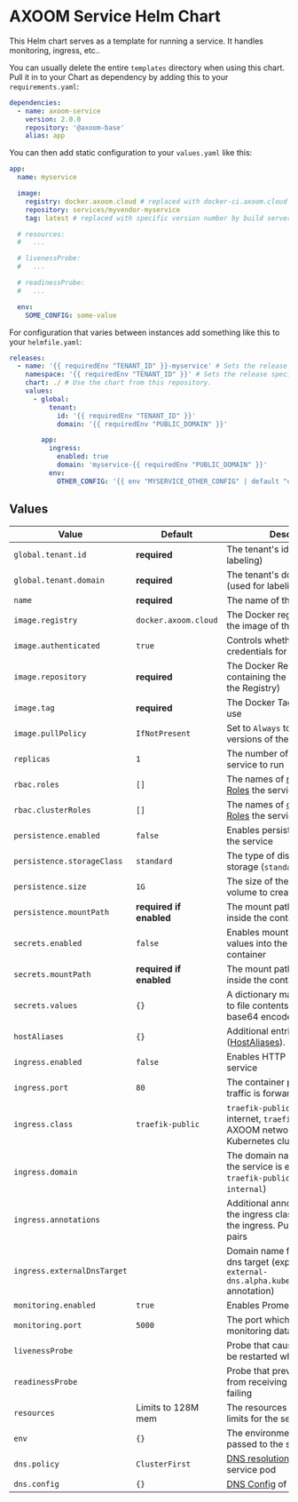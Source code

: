 # AXOOM Service Helm Chart

This Helm chart serves as a template for running a service. It handles monitoring, ingress, etc..

You can usually delete the entire `templates` directory when using this chart. Pull it in to your Chart as dependency by adding this to your `requirements.yaml`:

```yaml
dependencies:
  - name: axoom-service
    version: 2.0.0
    repository: '@axoom-base'
    alias: app
```

You can then add static configuration to your `values.yaml` like this:

```yaml
app:
  name: myservice

  image:
    registry: docker.axoom.cloud # replaced with docker-ci.axoom.cloud for pre-release builds by build server
    repository: services/myvendor-myservice
    tag: latest # replaced with specific version number by build server

  # resources:
  #   ...

  # livenessProbe:
  #   ...

  # readinessProbe:
  #   ...

  env:
    SOME_CONFIG: some-value
```

For configuration that varies between instances add something like this to your `helmfile.yaml`:

```yaml
releases:
  - name: '{{ requiredEnv "TENANT_ID" }}-myservice' # Sets the release specific asset name, containing the tenant's id.
    namespace: '{{ requiredEnv "TENANT_ID" }}' # Sets the release specific k8s namespace: the tenant's id.
    chart: ./ # Use the chart from this repository.
    values:
      - global:
          tenant:
            id: '{{ requiredEnv "TENANT_ID" }}'
            domain: '{{ requiredEnv "PUBLIC_DOMAIN" }}'

        app:
          ingress:
            enabled: true
            domain: 'myservice-{{ requiredEnv "PUBLIC_DOMAIN" }}'
          env:
            OTHER_CONFIG: '{{ env "MYSERVICE_OTHER_CONFIG" | default "other-value" }}'
```

## Values

| Value                       | Default                 | Description                                                                                                                                                   |
|-----------------------------|-------------------------|---------------------------------------------------------------------------------------------------------------------------------------------------------------|
| `global.tenant.id`          | __required__            | The tenant's id (used for labeling)                                                                                                                           |
| `global.tenant.domain`      | __required__            | The tenant's domain name (used for labeling)                                                                                                                  |
| `name`                      | __required__            | The name of the service                                                                                                                                       |
| `image.registry`            | `docker.axoom.cloud`    | The Docker registry containing the image of the service                                                                                                       |
| `image.authenticated`       | `true`                  | Controls whether to use credentials for pulling the image                                                                                                     |
| `image.repository`          | __required__            | The Docker Repository containing the image (excluding the Registry)                                                                                           |
| `image.tag`                 | __required__            | The Docker Tag of the image to use                                                                                                                            |
| `image.pullPolicy`          | `IfNotPresent`          | Set to `Always` to try to pull new versions of the image                                                                                                      |
| `replicas`                  | `1`                     | The number of instances of the service to run                                                                                                                 |
| `rbac.roles`                | `[]`                    | The names of [namespaced Roles](https://kubernetes.io/docs/reference/access-authn-authz/rbac/) the service shall have.                                        |
| `rbac.clusterRoles`         | `[]`                    | The names of [cluster-wide Roles](https://kubernetes.io/docs/reference/access-authn-authz/rbac/) the service shall have.                                      |
| `persistence.enabled`       | `false`                 | Enables persistent storage for the service                                                                                                                    |
| `persistence.storageClass`  | `standard`              | The type of disk to use for storage (`standard` or `ssd`)                                                                                                     |
| `persistence.size`          | `1G`                    | The size of the persistent volume to create for the service                                                                                                   |
| `persistence.mountPath`     | __required if enabled__ | The mount path for the storage inside the container                                                                                                           |
| `secrets.enabled`           | `false`                 | Enables mounting of secret values into the service's container                                                                                                |
| `secrets.mountPath`         | __required if enabled__ | The mount path for the secrets inside the container                                                                                                           |
| `secrets.values`            | `{}`                    | A dictionary mapping file names to file contents for secrets with base64 encoded values                                                                       |
| `hostAliases`               | `{}`                    | Additional entries for `hosts` file ([HostAliases](https://kubernetes.io/docs/concepts/services-networking/add-entries-to-pod-etc-hosts-with-host-aliases/)). |
| `ingress.enabled`           | `false`                 | Enables HTTP ingress into the service                                                                                                                         |
| `ingress.port`              | `80`                    | The container port ingress traffic is forwarded to                                                                                                            |
| `ingress.class`             | `traefik-public`        | `traefik-public` for public internet, `traefik-internal` for AXOOM network, `cluster` for Kubernetes cluster only                                             |
| `ingress.domain`            |                         | The domain name under which the service is exposed (only for `traefik-public` and `traefik-internal`)                                                         |
| `ingress.annotations`       |                         | Additional annotations besides the ingress class to be added to the ingress. Put as `key: value` pairs                                                        |
| `ingress.externalDnsTarget` |                         | Domain name for the external-dns target (explicitly setting `external-dns.alpha.kubernetes.io/target` annotation)                                             |
| `monitoring.enabled`        | `true`                  | Enables Prometheus monitoring                                                                                                                                 |
| `monitoring.port`           | `5000`                  | The port which is scraped for monitoring data                                                                                                                 |
| `livenessProbe`             |                         | Probe that causes the service to be restarted when failing                                                                                                    |
| `readinessProbe`            |                         | Probe that prevents the service from receiving traffic when failing                                                                                           |
| `resources`                 | Limits to 128M mem      | The resources requests and limits for the service                                                                                                             |
| `env`                       | `{}`                    | The environment variables passed to the service                                                                                                               |
| `dns.policy`                | `ClusterFirst`          | [DNS resolution policy](https://kubernetes.io/docs/concepts/services-networking/dns-pod-service/#pod-s-dns-policy) of the service pod                         |
| `dns.config`                | `{}`                    | [DNS Config](https://kubernetes.io/docs/concepts/services-networking/dns-pod-service/#pod-s-dns-config) of the service pod.                                   |
